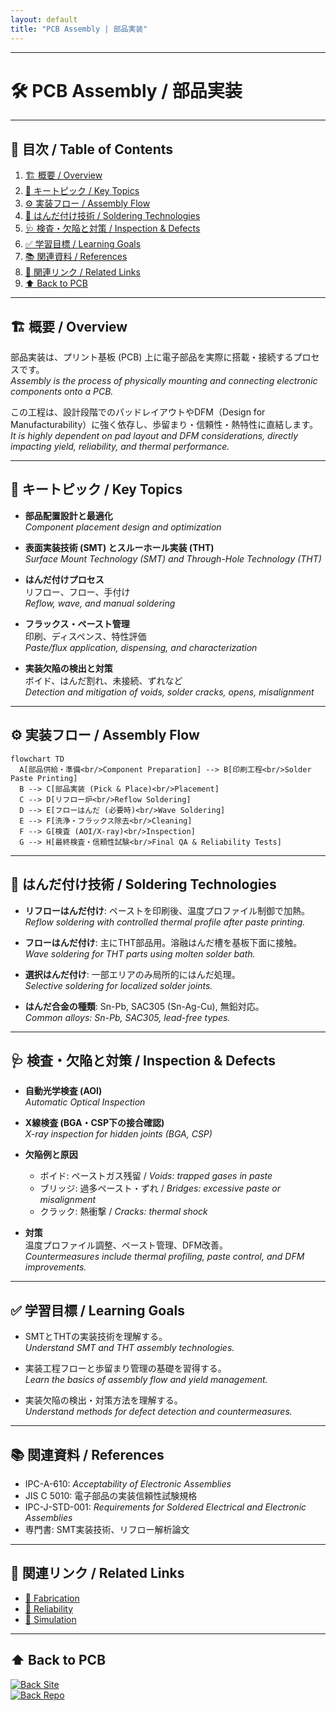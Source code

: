 ```yaml
---
layout: default
title: "PCB Assembly | 部品実装"
---
```


---

# 🛠 PCB Assembly / 部品実装

---

## 📑 目次 / Table of Contents
1. [🏗 概要 / Overview](#-概要--overview)  
2. [🔑 キートピック / Key Topics](#-キートピック--key-topics)  
3. [⚙️ 実装フロー / Assembly Flow](#️-実装フロー--assembly-flow)  
4. [🧪 はんだ付け技術 / Soldering Technologies](#-はんだ付け技術--soldering-technologies)  
5. [🩺 検査・欠陥と対策 / Inspection & Defects](#-検査欠陥と対策--inspection--defects)  
6. [✅ 学習目標 / Learning Goals](#-学習目標--learning-goals)  
7. [📚 関連資料 / References](#-関連資料--references)  
8. [🔗 関連リンク / Related Links](#-関連リンク--related-links)  
9. [⬆️ Back to PCB](#️-back-to-pcb)  

---

## 🏗 概要 / Overview
部品実装は、プリント基板 (PCB) 上に電子部品を実際に搭載・接続するプロセスです。  
*Assembly is the process of physically mounting and connecting electronic components onto a PCB.*  

この工程は、設計段階でのパッドレイアウトやDFM（Design for Manufacturability）に強く依存し、歩留まり・信頼性・熱特性に直結します。  
*It is highly dependent on pad layout and DFM considerations, directly impacting yield, reliability, and thermal performance.*  

---

## 🔑 キートピック / Key Topics
- **部品配置設計と最適化**  
  *Component placement design and optimization*  

- **表面実装技術 (SMT) とスルーホール実装 (THT)**  
  *Surface Mount Technology (SMT) and Through-Hole Technology (THT)*  

- **はんだ付けプロセス**  
  リフロー、フロー、手付け  
  *Reflow, wave, and manual soldering*  

- **フラックス・ペースト管理**  
  印刷、ディスペンス、特性評価  
  *Paste/flux application, dispensing, and characterization*  

- **実装欠陥の検出と対策**  
  ボイド、はんだ割れ、未接続、ずれなど  
  *Detection and mitigation of voids, solder cracks, opens, misalignment*  

---

## ⚙️ 実装フロー / Assembly Flow

```mermaid
flowchart TD
  A[部品供給・準備<br/>Component Preparation] --> B[印刷工程<br/>Solder Paste Printing]
  B --> C[部品実装 (Pick & Place)<br/>Placement]
  C --> D[リフロー炉<br/>Reflow Soldering]
  D --> E[フローはんだ (必要時)<br/>Wave Soldering]
  E --> F[洗浄・フラックス除去<br/>Cleaning]
  F --> G[検査 (AOI/X-ray)<br/>Inspection]
  G --> H[最終検査・信頼性試験<br/>Final QA & Reliability Tests]
```

---

## 🧪 はんだ付け技術 / Soldering Technologies
- **リフローはんだ付け**: ペーストを印刷後、温度プロファイル制御で加熱。  
  *Reflow soldering with controlled thermal profile after paste printing.*  

- **フローはんだ付け**: 主にTHT部品用。溶融はんだ槽を基板下面に接触。  
  *Wave soldering for THT parts using molten solder bath.*  

- **選択はんだ付け**: 一部エリアのみ局所的にはんだ処理。  
  *Selective soldering for localized solder joints.*  

- **はんだ合金の種類**: Sn-Pb, SAC305 (Sn-Ag-Cu), 無鉛対応。  
  *Common alloys: Sn-Pb, SAC305, lead-free types.*  

---

## 🩺 検査・欠陥と対策 / Inspection & Defects
- **自動光学検査 (AOI)**  
  *Automatic Optical Inspection*  

- **X線検査 (BGA・CSP下の接合確認)**  
  *X-ray inspection for hidden joints (BGA, CSP)*  

- **欠陥例と原因**  
  - ボイド: ペーストガス残留 / *Voids: trapped gases in paste*  
  - ブリッジ: 過多ペースト・ずれ / *Bridges: excessive paste or misalignment*  
  - クラック: 熱衝撃 / *Cracks: thermal shock*  

- **対策**  
  温度プロファイル調整、ペースト管理、DFM改善。  
  *Countermeasures include thermal profiling, paste control, and DFM improvements.*  

---

## ✅ 学習目標 / Learning Goals
- SMTとTHTの実装技術を理解する。  
  *Understand SMT and THT assembly technologies.*  

- 実装工程フローと歩留まり管理の基礎を習得する。  
  *Learn the basics of assembly flow and yield management.*  

- 実装欠陥の検出・対策方法を理解する。  
  *Understand methods for defect detection and countermeasures.*  

---

## 📚 関連資料 / References
- IPC-A-610: *Acceptability of Electronic Assemblies*  
- JIS C 5010: 電子部品の実装信頼性試験規格  
- IPC-J-STD-001: *Requirements for Soldered Electrical and Electronic Assemblies*  
- 専門書: SMT実装技術、リフロー解析論文  

---

## 🔗 関連リンク / Related Links
- [📖 Fabrication](./fabrication.md)  
- [📖 Reliability](./reliability.md)  
- [📖 Simulation](./simulation.md)  

---

## ⬆️ Back to PCB
[![Back Site](https://img.shields.io/badge/⬆️%20Back-Site-brightgreen?logo=githubpages)](https://samizo-aitl.github.io/Edusemi-Plus/Assembly-Integration/PCB/)  
[![Back Repo](https://img.shields.io/badge/⬆️%20Back-Repo-blue?logo=github)](https://github.com/Samizo-AITL/Edusemi-Plus/tree/main/Assembly-Integration/PCB)
